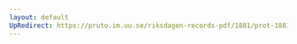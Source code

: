 ```yaml
---
layout: default
UpRedirect: https://pruto.im.uu.se/riksdagen-records-pdf/1881/prot-1881--ak--013/prot-1881--ak--013_020.pdf
---
```

